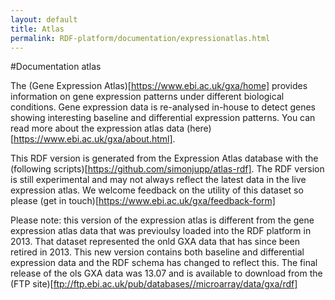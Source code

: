 ```yaml
---
layout: default
title: Atlas
permalink: RDF-platform/documentation/expressionatlas.html
---
```

#Documentation atlas

The (Gene Expression Atlas)[https://www.ebi.ac.uk/gxa/home] provides information on gene expression patterns under different biological conditions. Gene expression data is re-analysed in-house to detect genes showing interesting baseline and differential expression patterns. You can read more about the expression atlas data (here)[https://www.ebi.ac.uk/gxa/about.html]. 

This RDF version is generated from the Expression Atlas database with the (following scripts)[https://github.com/simonjupp/atlas-rdf]. The RDF version is still experimental and may not always reflect the latest data in the live expression atlas. We welcome feedback on the utility of this dataset so please (get in touch)[https://www.ebi.ac.uk/gxa/feedback-form]

Please note: this version of the expression atlas is different from the gene expression atlas data that was previoulsy loaded into the RDF platform in 2013. That dataset represented the onld GXA data that has since been retired in 2013. This new version contains both baseline and differential expression data and the RDF schema has changed to reflect this. The final release of the ols GXA data was 13.07 and is available to download from the (FTP site)[ftp://ftp.ebi.ac.uk/pub/databases//microarray/data/gxa/rdf]
